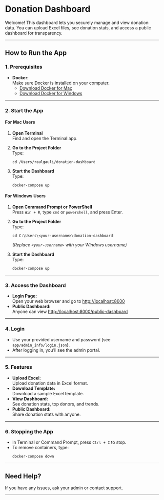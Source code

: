 # Donation Dashboard

Welcome! This dashboard lets you securely manage and view donation data. You can upload Excel files, see donation stats, and access a public dashboard for transparency.

---

## How to Run the App

### 1. Prerequisites

- **Docker**:  
  Make sure Docker is installed on your computer.
  - [Download Docker for Mac](https://www.docker.com/products/docker-desktop/)
  - [Download Docker for Windows](https://www.docker.com/products/docker-desktop/)

---

### 2. Start the App

#### **For Mac Users**

1. **Open Terminal**  
   Find and open the Terminal app.

2. **Go to the Project Folder**  
   Type:
   ```
   cd /Users/raulgauli/donation-dashboard
   ```

3. **Start the Dashboard**  
   Type:
   ```
   docker-compose up
   ```

#### **For Windows Users**

1. **Open Command Prompt or PowerShell**  
   Press `Win + R`, type `cmd` or `powershell`, and press Enter.

2. **Go to the Project Folder**  
   Type:
   ```
   cd C:\Users\<your-username>\donation-dashboard
   ```
   *(Replace `<your-username>` with your Windows username)*

3. **Start the Dashboard**  
   Type:
   ```
   docker-compose up
   ```

---

### 3. Access the Dashboard

- **Login Page:**  
  Open your web browser and go to [http://localhost:8000](http://localhost:8000)
- **Public Dashboard:**  
  Anyone can view [http://localhost:8000/public-dashboard](http://localhost:8000/public-dashboard)

---

### 4. Login

- Use your provided username and password (see `app/admin_info/login.json`).
- After logging in, you’ll see the admin portal.

---

### 5. Features

- **Upload Excel:**  
  Upload donation data in Excel format.
- **Download Template:**  
  Download a sample Excel template.
- **View Dashboard:**  
  See donation stats, top donors, and trends.
- **Public Dashboard:**  
  Share donation stats with anyone.

---

### 6. Stopping the App

- In Terminal or Command Prompt, press `Ctrl + C` to stop.
- To remove containers, type:
  ```
  docker-compose down
  ```

---

## Need Help?

If you have any issues, ask your admin or contact support.

---